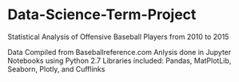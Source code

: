 # Data-Science-Term-Project
Statistical Analysis of Offensive Baseball Players from 2010 to 2015

Data Compiled from Baseballreference.com
Anlysis done in Jupyter Notebooks using Python 2.7
Libraries included: Pandas, MatPlotLib, Seaborn, Plotly, and Cufflinks

